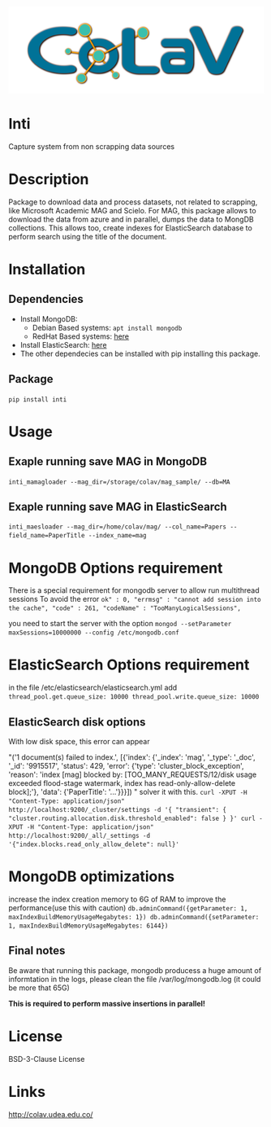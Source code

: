 <img src="https://raw.githubusercontent.com/colav/colav.github.io/master/img/Logo.png"/>

# Inti
Capture system from non scrapping data sources

# Description
Package to download data and process datasets, not related to scrapping, like Microsoft Academic MAG and Scielo.
For MAG, this package allows to download the data from azure and in parallel, dumps the data to MongDB collections.
This allows too, create indexes for ElasticSearch database to perform search using the title of the document.

# Installation

## Dependencies
* Install MongoDB:
    * Debian Based systems: `apt install mongodb`
    * RedHat Based systems: [here](https://docs.mongodb.com/manual/tutorial/install-mongodb-on-red-hat/)
* Install ElasticSearch: [here](https://www.elastic.co/guide/en/elasticsearch/reference/current/install-elasticsearch.html)
* The other dependecies can be installed with pip installing this package.

## Package
`pip install inti`

# Usage
## Exaple running save MAG in MongoDB
`
inti_mamagloader --mag_dir=/storage/colav/mag_sample/ --db=MA
`
## Exaple running save MAG in ElasticSearch
`
 inti_maesloader --mag_dir=/home/colav/mag/ --col_name=Papers --field_name=PaperTitle --index_name=mag 
`

# MongoDB Options requirement
There is a special requirement for mongodb server to allow run multithread sessions
To avoid the error 
`
ok" : 0,
 "errmsg" : "cannot add session into the cache",
 "code" : 261,
 "codeName" : "TooManyLogicalSessions",
`

you need to start the server with the option
`
mongod --setParameter maxSessions=10000000 --config /etc/mongodb.conf
`
# ElasticSearch Options requirement
in the file /etc/elasticsearch/elasticsearch.yml add
`
thread_pool.get.queue_size: 10000
thread_pool.write.queue_size: 10000
`

## ElasticSearch disk options
With low disk space, this error can appear 

"('1 document(s) failed to index.', [{'index': {'_index': 'mag', '_type': '_doc', '_id': '9915517', 'status': 429, 'error': {'type': 'cluster_block_exception', 'reason': 'index [mag] blocked by: [TOO_MANY_REQUESTS/12/disk usage exceeded flood-stage watermark, index has read-only-allow-delete block];'}, 'data': {'PaperTitle': '...'}}}])
"
solver it with this.
`
curl -XPUT -H "Content-Type: application/json" http://localhost:9200/_cluster/settings -d '{ "transient": { "cluster.routing.allocation.disk.threshold_enabled": false } }'
curl -XPUT -H "Content-Type: application/json" http://localhost:9200/_all/_settings -d '{"index.blocks.read_only_allow_delete": null}'
`



# MongoDB optimizations
increase the index creation memory to 6G of RAM to improve the performance(use this with caution)
`
db.adminCommand({getParameter: 1, maxIndexBuildMemoryUsageMegabytes: 1})
db.adminCommand({setParameter: 1, maxIndexBuildMemoryUsageMegabytes: 6144})
`

## Final notes
Be aware that running this package, mongodb producess a huge amount of informtation in the logs,
please clean the file /var/log/mongodb.log (it could be more that 65G)

**This is required to perform massive insertions in parallel!**

# License
BSD-3-Clause License 

# Links
http://colav.udea.edu.co/
